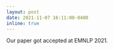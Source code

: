 ```yaml
---
layout: post
date: 2021-11-07 16:11:00-0400
inline: true
---
```


Our paper got accepted at EMNLP 2021.
